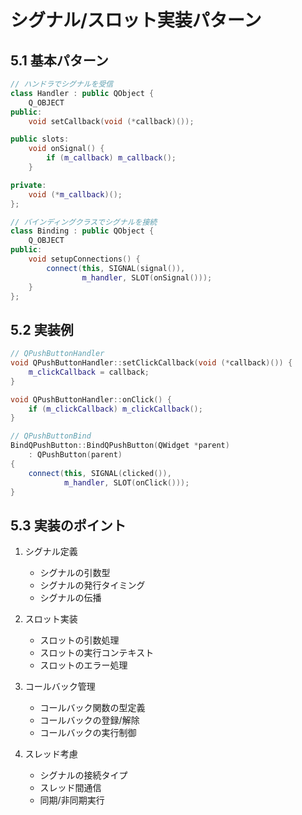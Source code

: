 # シグナル/スロット実装パターン

## 5.1 基本パターン
```cpp
// ハンドラでシグナルを受信
class Handler : public QObject {
    Q_OBJECT
public:
    void setCallback(void (*callback)());

public slots:
    void onSignal() {
        if (m_callback) m_callback();
    }

private:
    void (*m_callback)();
};

// バインディングクラスでシグナルを接続
class Binding : public QObject {
    Q_OBJECT
public:
    void setupConnections() {
        connect(this, SIGNAL(signal()),
                m_handler, SLOT(onSignal()));
    }
};
```

## 5.2 実装例
```cpp
// QPushButtonHandler
void QPushButtonHandler::setClickCallback(void (*callback)()) {
    m_clickCallback = callback;
}

void QPushButtonHandler::onClick() {
    if (m_clickCallback) m_clickCallback();
}

// QPushButtonBind
BindQPushButton::BindQPushButton(QWidget *parent)
    : QPushButton(parent)
{
    connect(this, SIGNAL(clicked()),
            m_handler, SLOT(onClick()));
}
```

## 5.3 実装のポイント
1. シグナル定義
   - シグナルの引数型
   - シグナルの発行タイミング
   - シグナルの伝播

2. スロット実装
   - スロットの引数処理
   - スロットの実行コンテキスト
   - スロットのエラー処理

3. コールバック管理
   - コールバック関数の型定義
   - コールバックの登録/解除
   - コールバックの実行制御

4. スレッド考慮
   - シグナルの接続タイプ
   - スレッド間通信
   - 同期/非同期実行
